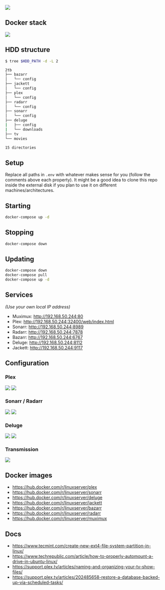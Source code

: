 ![](https://i.imgur.com/NHvoGC1.jpg)

## Docker stack

![](https://i.imgur.com/ni19vKz.png)

## HDD structure

```bash
$ tree $HDD_PATH -d -L 2

2tb
├── bazarr
│   └── config
├── jackett
│   └── config
├── plex
│   └── config
├── radarr
│   └── config
├── sonarr
│   └── config
├── deluge
|   ├── config
|   └── downloads
├── tv
└── movies

15 directories
```

## Setup

Replace all paths in `.env` with whatever makes sense for you (follow the comments above each property).
It might be a good idea to clone this repo inside the external disk if you plan to use it on different machines/architectures.

## Starting

```bash
docker-compose up -d
```

## Stopping

```bash
docker-compose down
```

## Updating

```bash
docker-compose down
docker-compose pull
docker-compose up -d
```

## Services

_(Use your own local IP address)_

* Muximux: http://192.168.50.244:80
* Plex: http://192.168.50.244:32400/web/index.html
* Sonarr: http://192.168.50.244:8989
* Radarr: http://192.168.50.244:7878
* Bazarr: http://192.168.50.244:6767
* Deluge: http://192.168.50.244:8112
* Jackett: http://192.168.50.244:9117

## Configuration

### Plex
![](https://imgur.com/tTZM8Xr.png)
![](https://imgur.com/24rtdJv.png)

### Sonarr / Radarr
![](https://imgur.com/DpIkOwh.png)
![](https://imgur.com/3Urh1mb.png)

### Deluge
![](https://i.imgur.com/iymyOIM.png)
![](https://i.imgur.com/LCyPZrW.png)

### Transmission
![](https://imgur.com/Rib2L9E.png)

## Docker images

* https://hub.docker.com/r/linuxserver/plex
* https://hub.docker.com/r/linuxserver/sonarr
* https://hub.docker.com/r/linuxserver/deluge
* https://hub.docker.com/r/linuxserver/jackett
* https://hub.docker.com/r/linuxserver/bazarr
* https://hub.docker.com/r/linuxserver/radarr
* https://hub.docker.com/r/linuxserver/muximux

## Docs

* https://www.tecmint.com/create-new-ext4-file-system-partition-in-linux/
* https://www.techrepublic.com/article/how-to-properly-automount-a-drive-in-ubuntu-linux/
* https://support.plex.tv/articles/naming-and-organizing-your-tv-show-files/
* https://support.plex.tv/articles/202485658-restore-a-database-backed-up-via-scheduled-tasks/
